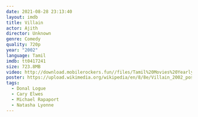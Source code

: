 ```yaml
---
date: 2021-08-28 23:13:40
layout: imdb
title: Villain
actor: Ajith
director: Unknown
genre: Comedy
quality: 720p
year: "2002"
language: Tamil
imdb: tt0417241
size: 723.8MB
video: http://download.mobilerockers.fun//files/Tamil%20Movies%20Yearly%20Collections/Tamil%202002%20Collections/Villain%20(2002)/Villain%20(2002)%20Full%20Movies/Villain%20(2002)%20HDRip/Villain%20(2002)%20HDRip%20Single%20Part.mp4
poster: https://upload.wikimedia.org/wikipedia/en/8/8e/Villain_2002_poster.JPG
tags:
  - Donal Logue
  - Cary Elwes
  - Michael Rapaport
  - Natasha Lyonne
---
```

